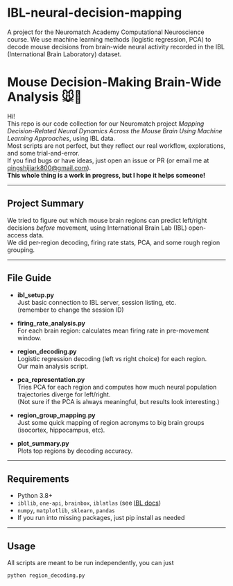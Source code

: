 # IBL-neural-decision-mapping
A project for the Neuromatch Academy Computational Neuroscience course. We use machine learning methods (logistic regression, PCA) to decode mouse decisions from brain-wide neural activity recorded in the IBL (International Brain Laboratory) dataset. 
# Mouse Decision-Making Brain-Wide Analysis 🐭🧠

Hi!  
This repo is our code collection for our Neuromatch project _Mapping Decision-Related Neural Dynamics Across the Mouse Brain Using Machine Learning Approaches_, using IBL data.  
Most scripts are not perfect, but they reflect our real workflow, explorations, and some trial-and-error.  
If you find bugs or have ideas, just open an issue or PR (or email me at qingshijiark800@gmail.com).  
**This whole thing is a work in progress, but I hope it helps someone!**

---

## Project Summary

We tried to figure out which mouse brain regions can predict left/right decisions *before* movement, using International Brain Lab (IBL) open-access data.  
We did per-region decoding, firing rate stats, PCA, and some rough region grouping.  


---

## File Guide

- **ibl_setup.py**  
  Just basic connection to IBL server, session listing, etc.  
  (remember to change the session ID)

- **firing_rate_analysis.py**  
  For each brain region: calculates mean firing rate in pre-movement window.  


- **region_decoding.py**  
  Logistic regression decoding (left vs right choice) for each region.  
  Our main analysis script.  

- **pca_representation.py**  
  Tries PCA for each region and computes how much neural population trajectories diverge for left/right.  
  (Not sure if the PCA is always meaningful, but results look interesting.)

- **region_group_mapping.py**  
  Just some quick mapping of region acronyms to big brain groups (isocortex, hippocampus, etc).  

- **plot_summary.py**  
  Plots top regions by decoding accuracy.  
  
---

## Requirements

- Python 3.8+ 
- `ibllib`, `one-api`, `brainbox`, `iblatlas` (see [IBL docs](https://int-brain-lab.github.io/ONE/))
- `numpy`, `matplotlib`, `sklearn`, `pandas`
- If you run into missing packages, just pip install as needed

---

## Usage

All scripts are meant to be run independently, you can just  
```bash
python region_decoding.py

